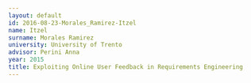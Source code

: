 ```yaml
---
layout: default 
id: 2016-08-23-Morales_Ramirez-Itzel
name: Itzel
surname: Morales Ramirez
university: University of Trento
advisor: Perini Anna
year: 2015
title: Exploiting Online User Feedback in Requirements Engineering
---
```

